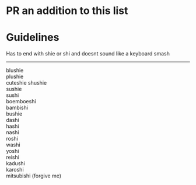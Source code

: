 # PR an addition to this list

# Guidelines

Has to end with shie or shi and doesnt sound like a keyboard smash

-----

blushie  
plushie  
cuteshie 
shushie  
sushie  
sushi  
boemboeshi  
bambishi  
bushie  
dashi  
hashi  
nashi  
roshi  
washi  
yoshi  
reishi  
kadushi  
karoshi  
mitsubishi (forgive me)  
